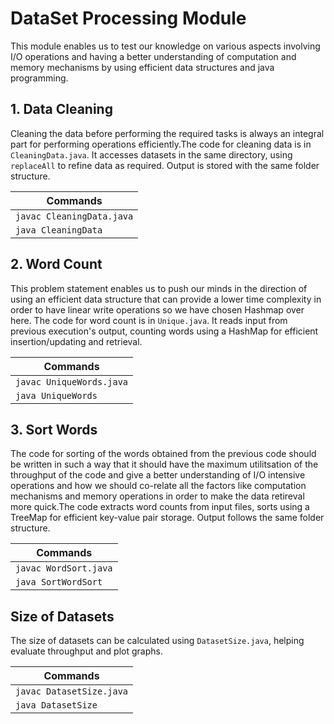 # DataSet Processing Module

This module enables us to test our knowledge on various aspects involving I/O operations and having a better understanding of computation and memory mechanisms by using efficient data structures and java programming.

## 1. Data Cleaning
Cleaning the data before performing the required tasks is always an integral part for performing operations efficiently.The code for cleaning data is in `CleaningData.java`. It accesses datasets in the same directory, using `replaceAll` to refine data as required. Output is stored with the same folder structure.

| Commands |
|----------|
| `javac CleaningData.java` |
| `java CleaningData` |

## 2. Word Count
This problem statement enables us to push our minds in the direction of using an efficient data structure that can provide a lower time complexity in order to have linear write operations so we have chosen Hashmap over here.
The code for word count is in `Unique.java`. It reads input from previous execution's output, counting words using a HashMap for efficient insertion/updating and retrieval.

| Commands |
|----------|
| `javac UniqueWords.java` |
| `java UniqueWords` |

## 3. Sort Words
The code for sorting of the words obtained from the previous code should be written in such a way that it should have the maximum utilitsation of the throughput of the code and give a better understanding of I/O intensive operations and how we should co-relate all the factors like computation mechanisms and memory operations in order to make the data retireval more quick.The code extracts word counts from input files, sorts using a TreeMap for efficient key-value pair storage. Output follows the same folder structure.

| Commands |
|----------|
| `javac WordSort.java` |
| `java SortWordSort` |

## Size of Datasets
The size of datasets can be calculated using `DatasetSize.java`, helping evaluate throughput and plot graphs.

| Commands |
|----------|
| `javac DatasetSize.java` |
| `java DatasetSize` |

